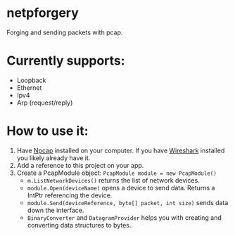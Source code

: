 # netpforgery
Forging and sending packets with pcap.

# Currently supports:
  - Loopback
  - Ethernet
  - Ipv4
  - Arp (request/reply)

# How to use it:
  1. Have [Npcap](https://npcap.com/#download) installed on your computer. If you have [Wireshark](https://www.wireshark.org/download.html) installed you likely already have it.
  2. Add a reference to this project on your app.
  3. Create a PcapModule object: `PcapModule module = new PcapModule()`
     - `m.ListNetworkDevices()` returns the list of network devices.
     - `module.Open(deviceName)` opens a device to send data. Returns a IntPtr referencing the device.
     - `module.Send(deviceReference, byte[] packet, int size)` sends data down the interface.
     - `BinaryConverter` and `DatagramProvider` helps you with creating and converting data structures to bytes. 
